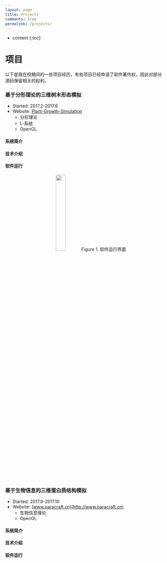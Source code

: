 ```yaml
---
layout: page
title: Projects
comments: true
permalink: /projects/
---
```


* content
{:toc}

# 项目
以下是我在校期间的一些项目经历，有些项目已经申请了软件著作权，因此对部分源码保留相关的权利。

### 基于分形理论的三维树木形态模拟
* Started: 2017.2-2017.6
* Website: [Plant-Growth-Simulation](https://github.com/zxl16616/Plant-Growth-Simulation)
   * 分形理论
   * L-系统
   * OpenGL

#### 系统简介    



#### 技术介绍


#### 软件运行  
<center>
<img src="D:\GitHub\zxl16616.github.io\_posts\pic\3Dtree.png" width="25%" height="25%" />
Figure 1. 软件运行界面
</center>







 

### 基于生物信息的三维蛋白质结构模拟
* Started: 2017.9-2017.10
* Website: [www.paracraft.cn](http://www.paracraft.cn)
   * 生物信息理论
   * OpenGL

#### 系统简介    



#### 技术介绍


#### 软件运行










